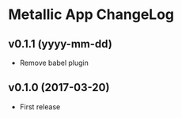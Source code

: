 # Metallic App ChangeLog

## v0.1.1 (yyyy-mm-dd)

 - Remove babel plugin


## v0.1.0 (2017-03-20)

 - First release
